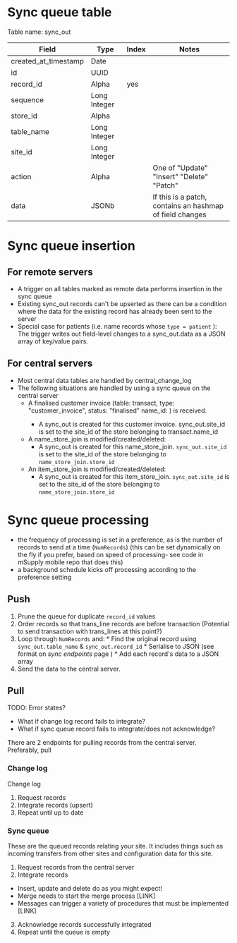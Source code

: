 # Sync queue table

Table name: sync_out

| Field                | Type         | Index         |  Notes         | 
|----------------------|--------------|-----------|-----------|  
| created_at_timestamp | Date         |    |     |
| id                   | UUID        |    |     |
| record_id            | Alpha        |  yes  |    |
| sequence             | Long Integer |    |     |
| store_id             | Alpha        |    |     |
| table_name           | Long Integer |    |     |
| site_id              | Long Integer |    |     |
| action               | Alpha        |    |One of "Update" "Insert" "Delete" "Patch"   |
| data               | JSONb        |    | If this is a patch, contains an hashmap of field changes  |

# Sync queue insertion
## For remote servers
* A trigger on all tables marked as remote data performs insertion in the sync queue
* Existing sync_out records can't be upserted as there can be a condition where the data for the existing record has already been sent to the server
* Special case for patients (i.e. name records whose `type = patient` ): The trigger writes out field-level changes to a sync_out.data as a JSON array of key/value pairs.

## For central servers
* Most central data tables are handled by central_change_log
* The following situations are handled by using a sync queue on the central server
  * A finalised customer invoice (table: transact, type: "customer_invoice", status: "finalised" name_id: <is the id of a store> ) is received.
    * A sync_out is created for this customer invoice. sync_out.site_id is set to the site_id of the store belonging to transact.name_id
  * A name_store_join is modified/created/deleted: 
    * A sync_out is created for this name_store_join. `sync_out.site_id` is set to the site_id of the store belonging to `name_store_join.store_id`
  * An item_store_join is modified/created/deleted: 
    * A sync_out is created for this item_store_join. `sync_out.site_id` is set to the site_id of the store belonging to `name_store_join.store_id`

# Sync queue processing

  * the frequency of processing is set in a preference, as is the number of records to send at a time (`NumRecords`) (this can be set dynamically on the fly if you prefer, based on speed of processing- see code in mSupply mobile repo that does this)
  * a background schedule kicks off processing according to the preference setting

## Push

  1. Prune the queue for duplicate `record_id` values
  2. Order records so that trans_line records are before transaction (Potential to send transaction with trans_lines at this point?)
  3. Loop through `NumRecords` and:
    * Find the original record using `sync_out.table_name` & `sync_out.record_id`
    * Serialise to JSON (see format on *sync endpoints* page )
    * Add each record's data to a JSON array
  4. Send the data to the central server.

## Pull

TODO: Error states?
* What if change log record fails to integrate?
* What if sync queue record fails to integrate/does not acknowledge?

There are 2 endpoints for pulling records from the central server. Preferably, pull 

### Change log

Change log 

1. Request records
2. Integrate records (upsert)
3. Repeat until up to date

### Sync queue

These are the queued records relating your site. It includes things such as incoming transfers from other sites and configuration data for this site. 

1. Request records from the central server
2. Integrate records
  * Insert, update and delete do as you might expect!
  * Merge needs to start the merge process [LINK]
  * Messages can trigger a variety of procedures that must be implemented [LINK]
3. Acknowledge records successfully integrated
4. Repeat until the queue is empty

